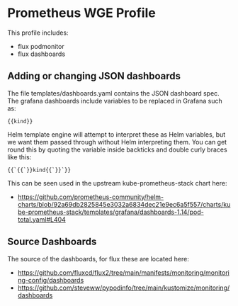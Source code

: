 # Prometheus WGE Profile

This profile includes:

- flux podmonitor
- flux dashboards

## Adding or changing JSON dashboards

The file templates/dashboards.yaml contains the JSON dashboard spec.
The grafana dashboards include variables to be replaced in Grafana such as:
```
{{kind}}
```

Helm template engine will attempt to interpret these as Helm variables, but we want them passed through without Helm interpreting them.
You can get round this by quoting the variable inside backticks and double curly braces like this:
```
{{`{{`}}kind{{`}}`}}
```

This can be seen used in the upstream kube-prometheus-stack chart here:
- https://github.com/prometheus-community/helm-charts/blob/92a69db2825845e3032a6834dec21e9ec6a5f557/charts/kube-prometheus-stack/templates/grafana/dashboards-1.14/pod-total.yaml#L404

## Source Dashboards

The source of the dashboards, for flux these are located here:
- https://github.com/fluxcd/flux2/tree/main/manifests/monitoring/monitoring-config/dashboards
- https://github.com/steveww/pypodinfo/tree/main/kustomize/monitoring/dashboards
